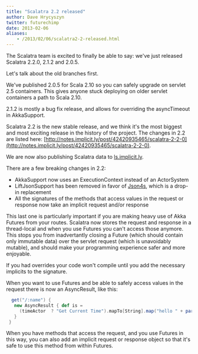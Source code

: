 ```yaml
---
title: "Scalatra 2.2 released"
author: Dave Hrycyszyn
twitter: futurechimp
date: 2013-02-06
aliases:
    - /2013/02/06/scalatra2-2-released.html
---
```


The Scalatra team is excited to finally be able to say: we've just released Scalatra 2.2.0, 2.1.2 and 2.0.5.

Let's talk about the old branches first.

<!--more-->


We've published 2.0.5 for Scala 2.10 so you can safely upgrade on servlet 2.5 containers. This gives anyone stuck deploying on older servlet containers a path to Scala 2.10.

2.1.2 is mostly a bug fix release, and allows for overriding the asyncTimeout in AkkaSupport.

Scalatra 2.2 is the new stable release, and we think it's the most biggest and most exciting release in the history of the project. The changes in 2.2 are listed here: [http://notes.implicit.ly/post/42420935465/scalatra-2-2-0](http://notes.implicit.ly/post/42420935465/scalatra-2-2-0).

We are now also publishing Scalatra data to [ls.implicit.ly](http://ls.implicit.ly).

There are a few breaking changes in 2.2:

* AkkaSupport now uses an ExecutionContext instead of an ActorSystem
* LiftJsonSupport has been removed in favor of [Json4s](http://json4s.org), which is a drop-in replacement
* All the signatures of the methods that access values in the request or response now take an implicit request and/or response

This last one is particularly important if you are making heavy use of Akka Futures from your routes. Scalatra now stores the request and response in a thread-local and when you use Futures you can't access those anymore. This stops you from inadvertantly closing a Future (which should contain only immutable data) over the servlet request (which is unavoidably mutable), and should make your programming experience safer and more enjoyable.

If you had overrides your code won't compile until you add the necessary implicits to the signature.

When you want to use Futures and be able to safely access values in the request there is now an AsyncResult, like this:

```scala  
  get("/:name") {
   new AsyncResult { def is =
     (timeActor  ? "Get Current Time").mapTo[String].map("hello " + params("name") + " it's currently " + _)
   }
 }
```

When you have methods that access the request, and you use Futures in this way, you can also add an implicit request or response object so that it's safe to use this method from within Futures.
